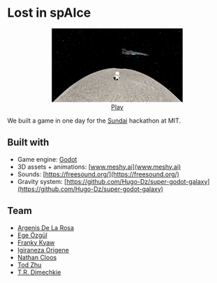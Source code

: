 # Lost in spAIce

<div align="center">
<img src="static\demo.gif" width="300">
</div>
<div align="center">
 <a href="https://nacloos.github.io/sundai-3d-game/">Play</a> 
</div>

We built a game in one day for the [Sundai](https://www.sundai.club/) hackathon at MIT.



## Built with
* Game engine: [Godot](https://godotengine.org/)
* 3D assets + animations: [www.meshy.ai](www.meshy.ai)
* Sounds: [https://freesound.org/](https://freesound.org/)
* Gravity system: [https://github.com/Hugo-Dz/super-godot-galaxy](https://github.com/Hugo-Dz/super-godot-galaxy)


## Team

* [Argenis De La Rosa](https://www.linkedin.com/in/argenisdelarosa/)
* [Ege Özgül](https://www.linkedin.com/in/egeozgul/)
* [Franky Kyaw](https://www.linkedin.com/in/myothetkyaw/)
* [Igiraneza Origene](https://www.linkedin.com/in/igiraneza-origene-853aa499/)
* [Nathan Cloos](https://www.linkedin.com/in/nathan-cloos-8098811b3/)
* [Tod Zhu](https://www.linkedin.com/in/tod-zhu/)
* [T.R. Dimechkie](https://www.linkedin.com/in/trdimechkie/)

